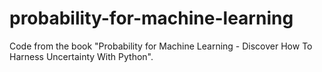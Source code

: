 # probability-for-machine-learning
Code from the book "Probability for Machine Learning - Discover How To Harness Uncertainty With Python".
